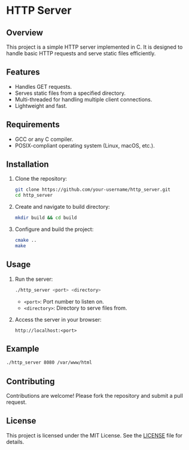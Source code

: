 # HTTP Server

## Overview
This project is a simple HTTP server implemented in C. It is designed to handle basic HTTP requests and serve static files efficiently.

## Features
- Handles GET requests.
- Serves static files from a specified directory.
- Multi-threaded for handling multiple client connections.
- Lightweight and fast.

## Requirements
- GCC or any C compiler.
- POSIX-compliant operating system (Linux, macOS, etc.).

## Installation

1. Clone the repository:
    ```bash
    git clone https://github.com/your-username/http_server.git
    cd http_server
    ```
2. Create and navigate to build directory:
    ```bash
    mkdir build && cd build
    ```
3. Configure and build the project:
    ```bash
    cmake ..
    make
    ```



## Usage
1. Run the server:
    ```bash
    ./http_server <port> <directory>
    ```
    - `<port>`: Port number to listen on.
    - `<directory>`: Directory to serve files from.

2. Access the server in your browser:
    ```
    http://localhost:<port>
    ```

## Example
```bash
./http_server 8080 /var/www/html
```

## Contributing
Contributions are welcome! Please fork the repository and submit a pull request.

## License
This project is licensed under the MIT License. See the [LICENSE](LICENSE) file for details.